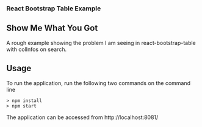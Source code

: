 ### React Bootstrap Table Example

## Show Me What You Got

A rough example showing the problem I am seeing in react-bootstrap-table with colInfos on search.

## Usage

To run the application, run the following two commands on the command line

    > npm install
    > npm start

The application can be accessed from http://localhost:8081/
